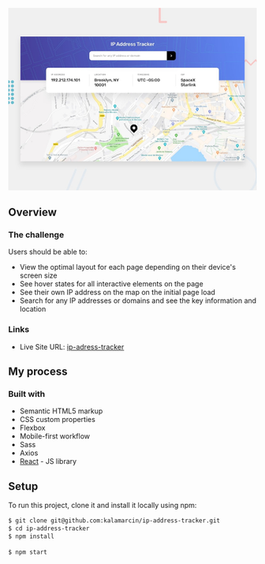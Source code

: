 ![](https://github.com/kalamarcin/ip-address-tracker/blob/master/src/assets/design/desktop-preview.jpg?raw=true)

## Overview

### The challenge

Users should be able to:

- View the optimal layout for each page depending on their device's screen size
- See hover states for all interactive elements on the page
- See their own IP address on the map on the initial page load
- Search for any IP addresses or domains and see the key information and location


### Links

- Live Site URL: [ip-adress-tracker](https://ip-address-tracker-mk.netlify.app/)

## My process

### Built with

- Semantic HTML5 markup
- CSS custom properties
- Flexbox
- Mobile-first workflow
- Sass
- Axios
- [React](https://reactjs.org/) - JS library

## Setup

To run this project, clone it and install it locally using npm:

```
$ git clone git@github.com:kalamarcin/ip-address-tracker.git
$ cd ip-address-tracker
$ npm install

$ npm start

```
